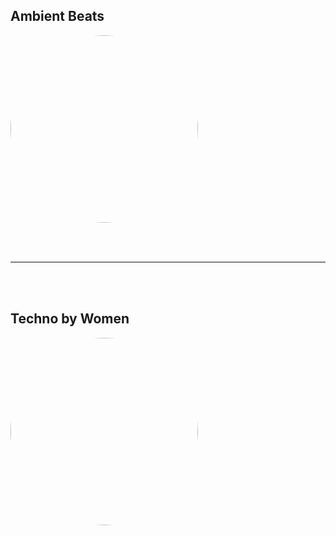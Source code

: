 
<style>
figure {
  border: 0px #cccccc solid;
  padding: 4px;
  margin: auto;
  align: center;
}

figcaption {
  background-color: white;
  color: black;
  font-style: bold;
  padding: 2px;
  text-align: center;
}
</style>

<h2>Ambient Beats</h2>
<a href="https://radioninjapirata.github.io/radio_ambbeat.html" target="_blank"><img src="https://mosaic.scdn.co/640/ab67616d0000b27334b95f4d27ca17cc08649c2cab67616d0000b2735f04e19e9e42898fdfe6adcbab67616d0000b27384ea258ebb327ce3544d43c3ab67616d0000b273ef11011bdbdbec15e6151f64" height="300" width="auto" style="border-radius:50%"></a>

<br /> <br />
<hr style="height:2px;border-width:0;color:gray;background-color:gray"> 
<br /><br />

<h2>Techno by Women</h2>
<a href="https://radioninjapirata.github.io/radio_technowomen.html" target="_blank"><img src="https://mosaic.scdn.co/640/ab67616d0000b273155f04b7f16666d4792bba76ab67616d0000b27344c1d33ece570e58fb9c2da9ab67616d0000b2735c059ff781c9be1f3be63a62ab67616d0000b27372758fd4a12431c04d7c1e10" height="300" width="auto" style="border-radius:50%"></a>
